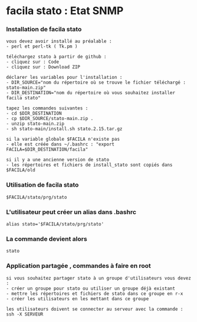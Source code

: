 # facila stato : Etat SNMP
### Installation de facila stato
```
vous devez avoir installé au préalable :
- perl et perl-tk ( Tk.pm )

téléchargez stato à partir de github :
- cliquez sur : Code
- cliquez sur : Download ZIP

déclarer les variables pour l'installation :
- DIR_SOURCE="nom du répertoire où se trouve le fichier téléchargé : stato-main.zip"
- DIR_DESTINATION="nom du répertoire où vous souhaitez installer facila stato"

tapez les commandes suivantes :
- cd $DIR_DESTINATION
- cp $DIR_SOURCE/stato-main.zip .
- unzip stato-main.zip
- sh stato-main/install.sh stato.2.15.tar.gz

si la variable globale $FACILA n'existe pas
- elle est créée dans ~/.bashrc : "export FACILA=$DIR_DESTINATION/facila"

si il y a une ancienne version de stato
- les répertoires et fichiers de install_stato sont copiés dans $FACILA/old
```
### Utilisation de facila stato
```
$FACILA/stato/prg/stato
```
### L'utilisateur peut créer un alias dans .bashrc
```
alias stato='$FACILA/stato/prg/stato'
```
### La commande devient alors
```
stato
```
### Application partagée , commandes à faire en root
```
si vous souhaitez partager stato à un groupe d'utilisateurs vous devez :
- créer un groupe pour stato ou utiliser un groupe déjà existant
- mettre les répertoires et fichiers de stato dans ce groupe en r-x
- créer les utilisateurs en les mettant dans ce groupe

les utilisateurs doivent se connecter au serveur avec la commande : ssh -X SERVEUR
```
